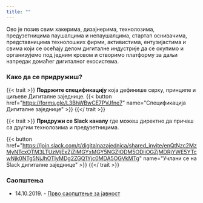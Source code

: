 ```yaml
---
title: ""
---
```


Ово је позив свим хакерима, дизајнерима, технолозима, предузетницима паушалцима и непаушалцима, стартап оснивачима, представницима технолошких фирми, активистима, ентузијастима и свима који се осећају делом дигиталне индустрије да се окупимо и организујемо под једним кровом и створимо платформу за даљи напредак домаћег дигиталног екосистема.

### Како да се придружиш?
{{< trait >}}
**Подржите спецификацију** која дефинише сврху, принципе и циљеве Дигиталне заједнице.
{{< button href="https://forms.gle/L3BhWBwCE7PVJfne7" name="Спецификација Дигиталне заједнице" >}}
{{</ trait >}}

{{< trait >}}
**Придружи се Slack каналу** где можеш директно да причаш са другим технолозима и предузетницима.

{{< button href="https://join.slack.com/t/digitalnazajednica/shared_invite/enQtNzc2MzMyNTcxOTM3LTUzMjExZjZiMGYxMGY5NGZlODM5ODliOGZjMDRjYWE5YTcwNjk0NTg5NjJhOTIyMDg2ZGQ1Yjc0MDA5OGVkMTg" name="Учлани се на Slack дигиталне заједнице" >}}
{{</ trait >}}

### Саопштења

+ 14.10.2019. - [Прво саопштење за јавност](/2019-10-14-saopstenje)